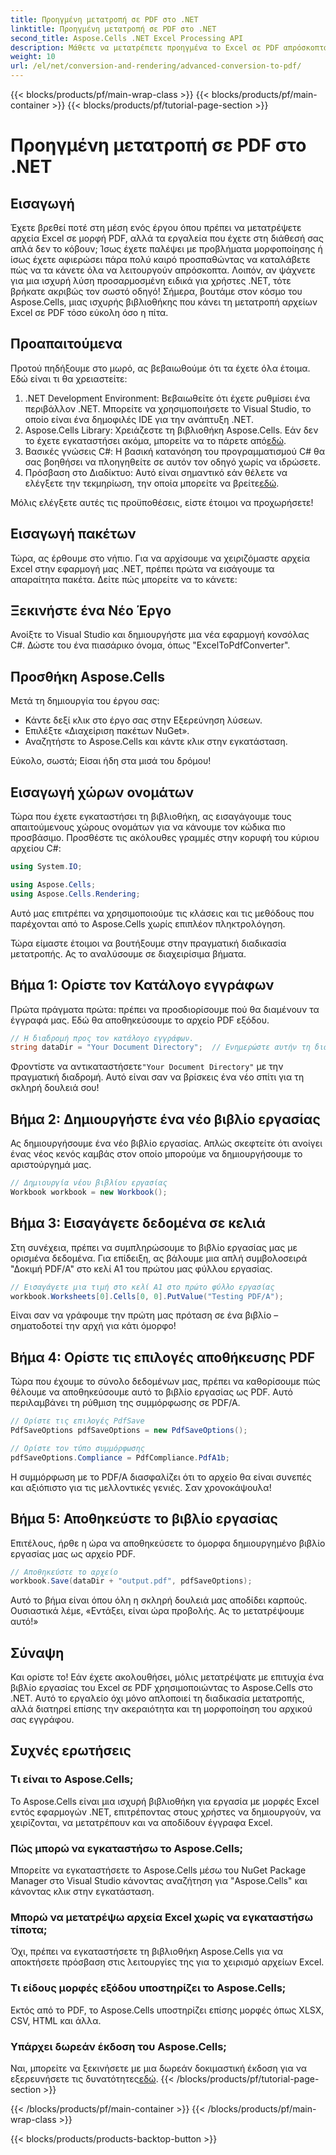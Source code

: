 ```yaml
---
title: Προηγμένη μετατροπή σε PDF στο .NET
linktitle: Προηγμένη μετατροπή σε PDF στο .NET
second_title: Aspose.Cells .NET Excel Processing API
description: Μάθετε να μετατρέπετε προηγμένα το Excel σε PDF απρόσκοπτα με το Aspose.Cells στο .NET. Ακολουθήστε τον βήμα προς βήμα οδηγό μας.
weight: 10
url: /el/net/conversion-and-rendering/advanced-conversion-to-pdf/
---
```


{{< blocks/products/pf/main-wrap-class >}}
{{< blocks/products/pf/main-container >}}
{{< blocks/products/pf/tutorial-page-section >}}

# Προηγμένη μετατροπή σε PDF στο .NET

## Εισαγωγή

Έχετε βρεθεί ποτέ στη μέση ενός έργου όπου πρέπει να μετατρέψετε αρχεία Excel σε μορφή PDF, αλλά τα εργαλεία που έχετε στη διάθεσή σας απλά δεν το κόβουν; Ίσως έχετε παλέψει με προβλήματα μορφοποίησης ή ίσως έχετε αφιερώσει πάρα πολύ καιρό προσπαθώντας να καταλάβετε πώς να τα κάνετε όλα να λειτουργούν απρόσκοπτα. Λοιπόν, αν ψάχνετε για μια ισχυρή λύση προσαρμοσμένη ειδικά για χρήστες .NET, τότε βρήκατε ακριβώς τον σωστό οδηγό! Σήμερα, βουτάμε στον κόσμο του Aspose.Cells, μιας ισχυρής βιβλιοθήκης που κάνει τη μετατροπή αρχείων Excel σε PDF τόσο εύκολη όσο η πίτα. 

## Προαπαιτούμενα

Προτού πηδήξουμε στο μωρό, ας βεβαιωθούμε ότι τα έχετε όλα έτοιμα. Εδώ είναι τι θα χρειαστείτε:

1. .NET Development Environment: Βεβαιωθείτε ότι έχετε ρυθμίσει ένα περιβάλλον .NET. Μπορείτε να χρησιμοποιήσετε το Visual Studio, το οποίο είναι ένα δημοφιλές IDE για την ανάπτυξη .NET.
2.  Aspose.Cells Library: Χρειάζεστε τη βιβλιοθήκη Aspose.Cells. Εάν δεν το έχετε εγκαταστήσει ακόμα, μπορείτε να το πάρετε από[εδώ](https://releases.aspose.com/cells/net/).
3. Βασικές γνώσεις C#: Η βασική κατανόηση του προγραμματισμού C# θα σας βοηθήσει να πλοηγηθείτε σε αυτόν τον οδηγό χωρίς να ιδρώσετε.
4.  Πρόσβαση στο Διαδίκτυο: Αυτό είναι σημαντικό εάν θέλετε να ελέγξετε την τεκμηρίωση, την οποία μπορείτε να βρείτε[εδώ](https://reference.aspose.com/cells/net/). 

Μόλις ελέγξετε αυτές τις προϋποθέσεις, είστε έτοιμοι να προχωρήσετε!

## Εισαγωγή πακέτων

Τώρα, ας έρθουμε στο νήπιο. Για να αρχίσουμε να χειριζόμαστε αρχεία Excel στην εφαρμογή μας .NET, πρέπει πρώτα να εισάγουμε τα απαραίτητα πακέτα. Δείτε πώς μπορείτε να το κάνετε:

## Ξεκινήστε ένα Νέο Έργο

Ανοίξτε το Visual Studio και δημιουργήστε μια νέα εφαρμογή κονσόλας C#. Δώστε του ένα πιασάρικο όνομα, όπως "ExcelToPdfConverter".

## Προσθήκη Aspose.Cells

Μετά τη δημιουργία του έργου σας:
- Κάντε δεξί κλικ στο έργο σας στην Εξερεύνηση λύσεων.
- Επιλέξτε «Διαχείριση πακέτων NuGet».
- Αναζητήστε το Aspose.Cells και κάντε κλικ στην εγκατάσταση. 

Εύκολο, σωστά; Είσαι ήδη στα μισά του δρόμου!

## Εισαγωγή χώρων ονομάτων

Τώρα που έχετε εγκαταστήσει τη βιβλιοθήκη, ας εισαγάγουμε τους απαιτούμενους χώρους ονομάτων για να κάνουμε τον κώδικα πιο προσβάσιμο. Προσθέστε τις ακόλουθες γραμμές στην κορυφή του κύριου αρχείου C#:

```csharp
using System.IO;

using Aspose.Cells;
using Aspose.Cells.Rendering;
```

Αυτό μας επιτρέπει να χρησιμοποιούμε τις κλάσεις και τις μεθόδους που παρέχονται από το Aspose.Cells χωρίς επιπλέον πληκτρολόγηση.

Τώρα είμαστε έτοιμοι να βουτήξουμε στην πραγματική διαδικασία μετατροπής. Ας το αναλύσουμε σε διαχειρίσιμα βήματα. 

## Βήμα 1: Ορίστε τον Κατάλογο εγγράφων

Πρώτα πράγματα πρώτα: πρέπει να προσδιορίσουμε πού θα διαμένουν τα έγγραφά μας. Εδώ θα αποθηκεύσουμε το αρχείο PDF εξόδου. 

```csharp
// Η διαδρομή προς τον κατάλογο εγγράφων.
string dataDir = "Your Document Directory";  // Ενημερώστε αυτήν τη διαδρομή στον συγκεκριμένο κατάλογό σας
```

 Φροντίστε να αντικαταστήσετε`"Your Document Directory"` με την πραγματική διαδρομή. Αυτό είναι σαν να βρίσκεις ένα νέο σπίτι για τη σκληρή δουλειά σου!

## Βήμα 2: Δημιουργήστε ένα νέο βιβλίο εργασίας

Ας δημιουργήσουμε ένα νέο βιβλίο εργασίας. Απλώς σκεφτείτε ότι ανοίγει ένας νέος κενός καμβάς στον οποίο μπορούμε να δημιουργήσουμε το αριστούργημά μας.

```csharp
// Δημιουργία νέου βιβλίου εργασίας
Workbook workbook = new Workbook();
```

## Βήμα 3: Εισαγάγετε δεδομένα σε κελιά

Στη συνέχεια, πρέπει να συμπληρώσουμε το βιβλίο εργασίας μας με ορισμένα δεδομένα. Για επίδειξη, ας βάλουμε μια απλή συμβολοσειρά "Δοκιμή PDF/A" στο κελί A1 του πρώτου μας φύλλου εργασίας. 

```csharp
// Εισαγάγετε μια τιμή στο κελί A1 στο πρώτο φύλλο εργασίας
workbook.Worksheets[0].Cells[0, 0].PutValue("Testing PDF/A");
```

Είναι σαν να γράφουμε την πρώτη μας πρόταση σε ένα βιβλίο – σηματοδοτεί την αρχή για κάτι όμορφο!

## Βήμα 4: Ορίστε τις επιλογές αποθήκευσης PDF

Τώρα που έχουμε το σύνολο δεδομένων μας, πρέπει να καθορίσουμε πώς θέλουμε να αποθηκεύσουμε αυτό το βιβλίο εργασίας ως PDF. Αυτό περιλαμβάνει τη ρύθμιση της συμμόρφωσης σε PDF/A. 

```csharp
// Ορίστε τις επιλογές PdfSave
PdfSaveOptions pdfSaveOptions = new PdfSaveOptions();

// Ορίστε τον τύπο συμμόρφωσης
pdfSaveOptions.Compliance = PdfCompliance.PdfA1b;
```

Η συμμόρφωση με το PDF/A διασφαλίζει ότι το αρχείο θα είναι συνεπές και αξιόπιστο για τις μελλοντικές γενιές. Σαν χρονοκάψουλα!

## Βήμα 5: Αποθηκεύστε το βιβλίο εργασίας

Επιτέλους, ήρθε η ώρα να αποθηκεύσετε το όμορφα δημιουργημένο βιβλίο εργασίας μας ως αρχείο PDF. 

```csharp
// Αποθηκεύστε το αρχείο
workbook.Save(dataDir + "output.pdf", pdfSaveOptions);
```

Αυτό το βήμα είναι όπου όλη η σκληρή δουλειά μας αποδίδει καρπούς. Ουσιαστικά λέμε, «Εντάξει, είναι ώρα προβολής. Ας το μετατρέψουμε αυτό!»

## Σύναψη

Και ορίστε το! Εάν έχετε ακολουθήσει, μόλις μετατρέψατε με επιτυχία ένα βιβλίο εργασίας του Excel σε PDF χρησιμοποιώντας το Aspose.Cells στο .NET. Αυτό το εργαλείο όχι μόνο απλοποιεί τη διαδικασία μετατροπής, αλλά διατηρεί επίσης την ακεραιότητα και τη μορφοποίηση του αρχικού σας εγγράφου.

## Συχνές ερωτήσεις

### Τι είναι το Aspose.Cells;
Το Aspose.Cells είναι μια ισχυρή βιβλιοθήκη για εργασία με μορφές Excel εντός εφαρμογών .NET, επιτρέποντας στους χρήστες να δημιουργούν, να χειρίζονται, να μετατρέπουν και να αποδίδουν έγγραφα Excel.

### Πώς μπορώ να εγκαταστήσω το Aspose.Cells;
Μπορείτε να εγκαταστήσετε το Aspose.Cells μέσω του NuGet Package Manager στο Visual Studio κάνοντας αναζήτηση για "Aspose.Cells" και κάνοντας κλικ στην εγκατάσταση.

### Μπορώ να μετατρέψω αρχεία Excel χωρίς να εγκαταστήσω τίποτα;
Όχι, πρέπει να εγκαταστήσετε τη βιβλιοθήκη Aspose.Cells για να αποκτήσετε πρόσβαση στις λειτουργίες της για το χειρισμό αρχείων Excel.

### Τι είδους μορφές εξόδου υποστηρίζει το Aspose.Cells;
Εκτός από το PDF, το Aspose.Cells υποστηρίζει επίσης μορφές όπως XLSX, CSV, HTML και άλλα.

### Υπάρχει δωρεάν έκδοση του Aspose.Cells;
Ναι, μπορείτε να ξεκινήσετε με μια δωρεάν δοκιμαστική έκδοση για να εξερευνήσετε τις δυνατότητες[εδώ](https://releases.aspose.com/).
{{< /blocks/products/pf/tutorial-page-section >}}

{{< /blocks/products/pf/main-container >}}
{{< /blocks/products/pf/main-wrap-class >}}

{{< blocks/products/products-backtop-button >}}
